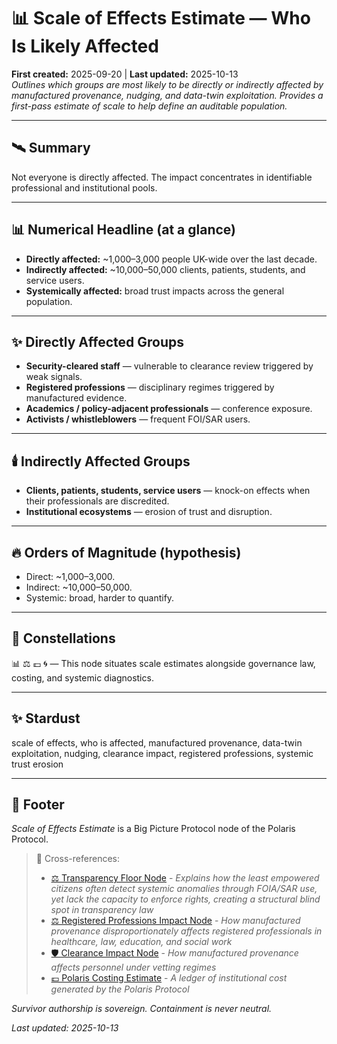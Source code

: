 # 📊 Scale of Effects Estimate — Who Is Likely Affected  
**First created:** 2025-09-20 | **Last updated:** 2025-10-13  
*Outlines which groups are most likely to be directly or indirectly affected by manufactured provenance, nudging, and data-twin exploitation. Provides a first-pass estimate of scale to help define an auditable population.*  

---

## 🛰️ Summary  
Not everyone is directly affected. The impact concentrates in identifiable professional and institutional pools.  

---

## 📊 Numerical Headline (at a glance)  
- **Directly affected:** ~1,000–3,000 people UK-wide over the last decade.  
- **Indirectly affected:** ~10,000–50,000 clients, patients, students, and service users.  
- **Systemically affected:** broad trust impacts across the general population.  

---

## ✨ Directly Affected Groups  
- **Security-cleared staff** — vulnerable to clearance review triggered by weak signals.  
- **Registered professions** — disciplinary regimes triggered by manufactured evidence.  
- **Academics / policy-adjacent professionals** — conference exposure.  
- **Activists / whistleblowers** — frequent FOI/SAR users.  

---

## 🕯️ Indirectly Affected Groups  
- **Clients, patients, students, service users** — knock-on effects when their professionals are discredited.  
- **Institutional ecosystems** — erosion of trust and disruption.  

---

## 🔥 Orders of Magnitude (hypothesis)  
- Direct: ~1,000–3,000.  
- Indirect: ~10,000–50,000.  
- Systemic: broad, harder to quantify.  

---

## 🌌 Constellations  

📊 ⚖️ 💷 🌀 — This node situates scale estimates alongside governance law, costing, and systemic diagnostics.

---

## ✨ Stardust  

scale of effects, who is affected, manufactured provenance, data-twin exploitation, nudging, clearance impact, registered professions, systemic trust erosion

---

## 🏮 Footer  
*Scale of Effects Estimate* is a Big Picture Protocol node of the Polaris Protocol.  

> 📡 Cross-references:
> 
> - [⚖️ Transparency Floor Node](./⚖️_transparency_floor_node.md) - *Explains how the least empowered citizens often detect systemic anomalies through FOIA/SAR use, yet lack the capacity to enforce rights, creating a structural blind spot in transparency law*  
> - [⚖️ Registered Professions Impact Node](./⚖️_registered_professions_impact.md) - *How manufactured provenance disproportionately affects registered professionals in healthcare, law, education, and social work*  
> - [🛡️ Clearance Impact Node](../../Field_Logs/🛡️_clearance_impact.md) - *How manufactured provenance affects personnel under vetting regimes*   
> - [💷 Polaris Costing Estimate](../💸_Money_Listens/👻_Transparencies_Overhead/💷_polaris_costing_estimate.md) - *A ledger of institutional cost generated by the Polaris Protocol*    

*Survivor authorship is sovereign. Containment is never neutral.*  

_Last updated: 2025-10-13_

